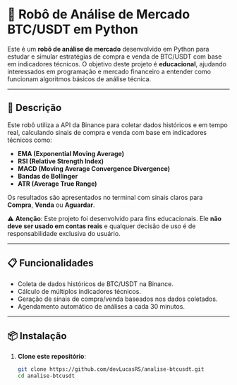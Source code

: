 # 🚀 Robô de Análise de Mercado BTC/USDT em Python

Este é um **robô de análise de mercado** desenvolvido em Python para estudar e simular estratégias de compra e venda de BTC/USDT com base em indicadores técnicos. O objetivo deste projeto é **educacional**, ajudando interessados em programação e mercado financeiro a entender como funcionam algoritmos básicos de análise técnica.

---

## 📝 **Descrição**

Este robô utiliza a API da Binance para coletar dados históricos e em tempo real, calculando sinais de compra e venda com base em indicadores técnicos como:
- **EMA (Exponential Moving Average)**
- **RSI (Relative Strength Index)**
- **MACD (Moving Average Convergence Divergence)**
- **Bandas de Bollinger**
- **ATR (Average True Range)**

Os resultados são apresentados no terminal com sinais claros para **Compra**, **Venda** ou **Aguardar**.

⚠️ **Atenção**:
Este projeto foi desenvolvido para fins educacionais. Ele **não deve ser usado em contas reais** e qualquer decisão de uso é de responsabilidade exclusiva do usuário.

---

## 📋 **Funcionalidades**

- Coleta de dados históricos de BTC/USDT na Binance.
- Cálculo de múltiplos indicadores técnicos.
- Geração de sinais de compra/venda baseados nos dados coletados.
- Agendamento automático de análises a cada 30 minutos.

---

## 📦 **Instalação**

1. **Clone este repositório**:
   ```bash
   git clone https://github.com/devLucasRS/analise-btcusdt.git
   cd analise-btcusdt
